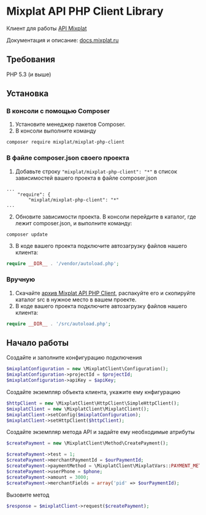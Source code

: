 # Mixplat API PHP Client Library

Клиент для работы [API Mixplat](https://mixplat.ru/)

Документация и описание: [docs.mixplat.ru](https://docs.mixplat.ru)

## Требования
PHP 5.3 (и выше)

## Установка
### В консоли с помощью Composer

1. Установите менеджер пакетов Composer.
2. В консоли выполните команду
```bash
composer require mixplat/mixplat-php-client
```

### В файле composer.json своего проекта
1. Добавьте строку `"mixplat/mixplat-php-client": "*"` в список зависимостей вашего проекта в файле composer.json
```
...
    "require": {
        "mixplat/mixplat-php-client": "*"
...
```
2. Обновите зависимости проекта. В консоли перейдите в каталог, где лежит composer.json, и выполните команду:
```bash
composer update
```
3. В коде вашего проекта подключите автозагрузку файлов нашего клиента:
```php
require __DIR__ . '/vendor/autoload.php';
```

### Вручную

1. Скачайте [архив Mixplat API PHP Client](https://github.com/MXPLTdev/mixplat-php-client/archive/master.zip), распакуйте его и скопируйте каталог src в нужное место в вашем проекте.
2. В коде вашего проекта подключите автозагрузку файлов нашего клиента:
```php
require __DIR__ . '/src/autoload.php'; 
```

## Начало работы

Создайте и заполните конфигурацию подключения
```php
$mixplatConfiguration = new \MixplatClient\Configuration();
$mixplatConfiguration->projectId = $projectId;
$mixplatConfiguration->apiKey = $apiKey;
```
Создайте экземпляр объекта клиента, укажите ему кнфигурацию
```php
$httpClient = new \MixplatClient\HttpClient\SimpleHttpClient();
$mixplatClient = new \MixplatClient\MixplatClient();
$mixplatClient->setConfig($mixplatConfiguration);
$mixplatClient->setHttpClient($httpClient);
```
Создайте экземпляр метода API и задайте ему необходимые атрибуты
```php
$createPayment = new \MixplatClient\Method\CreatePayment();

$createPayment->test = 1;
$createPayment->merchantPaymentId = $ourPaymentId;
$createPayment->paymentMethod = \MixplatClient\MixplatVars::PAYMENT_METHOD_MOBILE;
$createPayment->userPhone = $phone;
$createPayment->amount = 3000;
$createPayment->merchantFields = array('pid' => $ourPaymentId);
```
Вызовите метод
```php
$response = $mixplatClient->request($createPayment);
```
